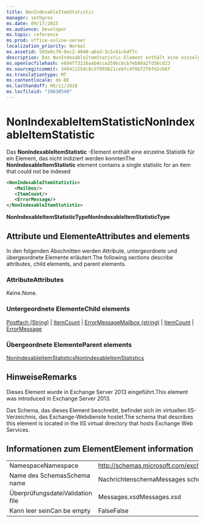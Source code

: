 ```yaml
---
title: NonIndexableItemStatistic
manager: sethgros
ms.date: 09/17/2015
ms.audience: Developer
ms.topic: reference
ms.prod: office-online-server
localization_priority: Normal
ms.assetid: 593e0c79-9ec2-4040-a6a3-3c5c61cbdf7c
description: Das NonIndexableItemStatistic-Element enthält eine einzelne Statistik für ein Element, das nicht indiziert werden konnten
ms.openlocfilehash: e604f73216aab4cca259bc6cb7eb80a2fd36cd23
ms.sourcegitcommit: 34041125dc8c5f993b21cebfc4f8b72f0fd2cb6f
ms.translationtype: MT
ms.contentlocale: de-DE
ms.lasthandoff: 06/11/2018
ms.locfileid: "19830540"
---
```

# <a name="nonindexableitemstatistic"></a><span data-ttu-id="23d8a-103">NonIndexableItemStatistic</span><span class="sxs-lookup"><span data-stu-id="23d8a-103">NonIndexableItemStatistic</span></span>

<span data-ttu-id="23d8a-104">Das **NonIndexableItemStatistic** -Element enthält eine einzelne Statistik für ein Element, das nicht indiziert werden konnten</span><span class="sxs-lookup"><span data-stu-id="23d8a-104">The **NonIndexableItemStatistic** element contains a single statistic for an item that could not be indexed</span></span> 
  
```XML
<NonIndexableItemStatistic>
   <Mailbox/>
   <ItemCount/>
   <ErrorMessage/>
</NonIndexableItemStatistic>
```

 <span data-ttu-id="23d8a-105">**NonIndexableItemStatisticType**</span><span class="sxs-lookup"><span data-stu-id="23d8a-105">**NonIndexableItemStatisticType**</span></span>
## <a name="attributes-and-elements"></a><span data-ttu-id="23d8a-106">Attribute und Elemente</span><span class="sxs-lookup"><span data-stu-id="23d8a-106">Attributes and elements</span></span>

<span data-ttu-id="23d8a-107">In den folgenden Abschnitten werden Attribute, untergeordnete und übergeordnete Elemente erläutert.</span><span class="sxs-lookup"><span data-stu-id="23d8a-107">The following sections describe attributes, child elements, and parent elements.</span></span>
  
### <a name="attributes"></a><span data-ttu-id="23d8a-108">Attribute</span><span class="sxs-lookup"><span data-stu-id="23d8a-108">Attributes</span></span>

<span data-ttu-id="23d8a-109">Keine.</span><span class="sxs-lookup"><span data-stu-id="23d8a-109">None.</span></span>
  
### <a name="child-elements"></a><span data-ttu-id="23d8a-110">Untergeordnete Elemente</span><span class="sxs-lookup"><span data-stu-id="23d8a-110">Child elements</span></span>

<span data-ttu-id="23d8a-111">[Postfach (String)](mailbox-string.md) | [ItemCount](itemcount.md) | [ErrorMessage](errormessage.md)</span><span class="sxs-lookup"><span data-stu-id="23d8a-111">[Mailbox (string)](mailbox-string.md) | [ItemCount](itemcount.md) | [ErrorMessage](errormessage.md)</span></span>
  
### <a name="parent-elements"></a><span data-ttu-id="23d8a-112">Übergeordnete Elemente</span><span class="sxs-lookup"><span data-stu-id="23d8a-112">Parent elements</span></span>

[<span data-ttu-id="23d8a-113">NonIndexableItemStatistics</span><span class="sxs-lookup"><span data-stu-id="23d8a-113">NonIndexableItemStatistics</span></span>](nonindexableitemstatistics.md)
  
## <a name="remarks"></a><span data-ttu-id="23d8a-114">Hinweise</span><span class="sxs-lookup"><span data-stu-id="23d8a-114">Remarks</span></span>

<span data-ttu-id="23d8a-115">Dieses Element wurde in Exchange Server 2013 eingeführt.</span><span class="sxs-lookup"><span data-stu-id="23d8a-115">This element was introduced in Exchange Server 2013.</span></span>
  
<span data-ttu-id="23d8a-116">Das Schema, das dieses Element beschreibt, befindet sich im virtuellen IIS-Verzeichnis, das Exchange-Webdienste hostet.</span><span class="sxs-lookup"><span data-stu-id="23d8a-116">The schema that describes this element is located in the IIS virtual directory that hosts Exchange Web Services.</span></span>
  
## <a name="element-information"></a><span data-ttu-id="23d8a-117">Informationen zum Element</span><span class="sxs-lookup"><span data-stu-id="23d8a-117">Element information</span></span>

|||
|:-----|:-----|
|<span data-ttu-id="23d8a-118">Namespace</span><span class="sxs-lookup"><span data-stu-id="23d8a-118">Namespace</span></span>  <br/> |http://schemas.microsoft.com/exchange/services/2006/messages  <br/> |
|<span data-ttu-id="23d8a-119">Name des Schemas</span><span class="sxs-lookup"><span data-stu-id="23d8a-119">Schema name</span></span>  <br/> |<span data-ttu-id="23d8a-120">Nachrichtenschema</span><span class="sxs-lookup"><span data-stu-id="23d8a-120">Messages schema</span></span>  <br/> |
|<span data-ttu-id="23d8a-121">Überprüfungsdatei</span><span class="sxs-lookup"><span data-stu-id="23d8a-121">Validation file</span></span>  <br/> |<span data-ttu-id="23d8a-122">Messages.xsd</span><span class="sxs-lookup"><span data-stu-id="23d8a-122">Messages.xsd</span></span>  <br/> |
|<span data-ttu-id="23d8a-123">Kann leer sein</span><span class="sxs-lookup"><span data-stu-id="23d8a-123">Can be empty</span></span>  <br/> |<span data-ttu-id="23d8a-124">False</span><span class="sxs-lookup"><span data-stu-id="23d8a-124">False</span></span>  <br/> |
   

